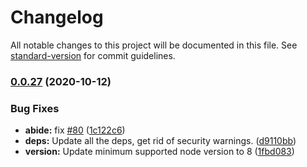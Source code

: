 # Changelog

All notable changes to this project will be documented in this file. See [standard-version](https://github.com/conventional-changelog/standard-version) for commit guidelines.

### [0.0.27](https://github.com/gradeup/i18n-abide/compare/v0.0.6...v0.0.27) (2020-10-12)


### Bug Fixes

* **abide:** fix [#80](https://github.com/gradeup/i18n-abide/issues/80) ([1c122c6](https://github.com/gradeup/i18n-abide/commit/1c122c641f775216805378aec4ff0f2b94778dd2))
* **deps:** Update all the deps, get rid of security warnings. ([d9110bb](https://github.com/gradeup/i18n-abide/commit/d9110bb4af38d474b843468bfaa3c9b67b28394f))
* **version:** Update minimum supported node version to 8 ([1fbd083](https://github.com/gradeup/i18n-abide/commit/1fbd083dac48ab28efd208e52757af675f14610a))
